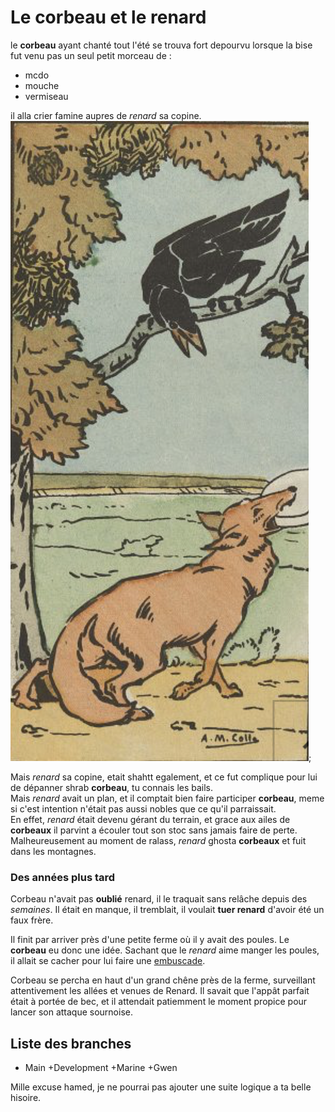 # Le corbeau et le renard
le **corbeau** ayant chanté tout l'été se trouva fort depourvu lorsque la bise fut venu pas un seul petit morceau de :
- mcdo
- mouche 
- vermiseau

il alla crier famine aupres de *renard* sa copine.
![renard](renard.png);

Mais *renard* sa copine, etait shahtt egalement, et ce fut complique pour lui de dépanner shrab **corbeau**, tu connais les bails.  
Mais *renard* avait un plan, et il comptait bien faire participer **corbeau**, meme si c'est intention n'était pas aussi nobles que ce qu'il parraissait.   
En effet, *renard* était devenu gérant du terrain, et grace aux ailes de **corbeaux** il parvint a écouler tout son stoc sans jamais faire de perte.  
Malheureusement au moment de ralass, *renard* ghosta **corbeaux** et fuit dans les montagnes.  

### Des années plus tard
Corbeau n'avait pas **oublié** renard, il le traquait sans relâche depuis des *semaines*.
Il était en manque, il tremblait, il voulait **tuer renard** d'avoir été un faux frère. 

Il finit par arriver près d'une petite ferme où il y avait des poules. Le **corbeau** eu donc une idée. Sachant que le *renard* aime manger les poules, il allait se cacher pour lui faire une [embuscade](https://www.larousse.fr/dictionnaires/francais/embuscade/28702).

Corbeau se percha en haut d'un grand chêne près de la ferme, surveillant attentivement les allées et venues de Renard. Il savait que l'appât parfait était à portée de bec, et il attendait patiemment le moment propice pour lancer son attaque sournoise. 

## Liste des branches
+ Main
+Development
+Marine
+Gwen

Mille excuse hamed, je ne pourrai pas ajouter une suite logique a ta belle hisoire.

